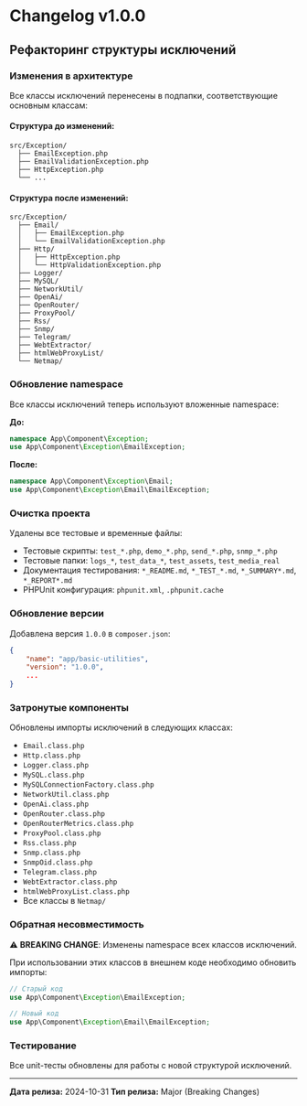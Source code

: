 # Changelog v1.0.0

## Рефакторинг структуры исключений

### Изменения в архитектуре

Все классы исключений перенесены в подпапки, соответствующие основным классам:

#### Структура до изменений:
```
src/Exception/
  ├── EmailException.php
  ├── EmailValidationException.php
  ├── HttpException.php
  └── ...
```

#### Структура после изменений:
```
src/Exception/
  ├── Email/
  │   ├── EmailException.php
  │   └── EmailValidationException.php
  ├── Http/
  │   ├── HttpException.php
  │   └── HttpValidationException.php
  ├── Logger/
  ├── MySQL/
  ├── NetworkUtil/
  ├── OpenAi/
  ├── OpenRouter/
  ├── ProxyPool/
  ├── Rss/
  ├── Snmp/
  ├── Telegram/
  ├── WebtExtractor/
  ├── htmlWebProxyList/
  └── Netmap/
```

### Обновление namespace

Все классы исключений теперь используют вложенные namespace:

**До:**
```php
namespace App\Component\Exception;
use App\Component\Exception\EmailException;
```

**После:**
```php
namespace App\Component\Exception\Email;
use App\Component\Exception\Email\EmailException;
```

### Очистка проекта

Удалены все тестовые и временные файлы:
- Тестовые скрипты: `test_*.php`, `demo_*.php`, `send_*.php`, `snmp_*.php`
- Тестовые папки: `logs_*`, `test_data_*`, `test_assets`, `test_media_real`
- Документация тестирования: `*_README.md`, `*_TEST_*.md`, `*_SUMMARY*.md`, `*_REPORT*.md`
- PHPUnit конфигурация: `phpunit.xml`, `.phpunit.cache`

### Обновление версии

Добавлена версия `1.0.0` в `composer.json`:
```json
{
    "name": "app/basic-utilities",
    "version": "1.0.0",
    ...
}
```

### Затронутые компоненты

Обновлены импорты исключений в следующих классах:
- `Email.class.php`
- `Http.class.php`
- `Logger.class.php`
- `MySQL.class.php`
- `MySQLConnectionFactory.class.php`
- `NetworkUtil.class.php`
- `OpenAi.class.php`
- `OpenRouter.class.php`
- `OpenRouterMetrics.class.php`
- `ProxyPool.class.php`
- `Rss.class.php`
- `Snmp.class.php`
- `SnmpOid.class.php`
- `Telegram.class.php`
- `WebtExtractor.class.php`
- `htmlWebProxyList.class.php`
- Все классы в `Netmap/`

### Обратная несовместимость

⚠️ **BREAKING CHANGE**: Изменены namespace всех классов исключений.

При использовании этих классов в внешнем коде необходимо обновить импорты:

```php
// Старый код
use App\Component\Exception\EmailException;

// Новый код
use App\Component\Exception\Email\EmailException;
```

### Тестирование

Все unit-тесты обновлены для работы с новой структурой исключений.

---

**Дата релиза:** 2024-10-31
**Тип релиза:** Major (Breaking Changes)
